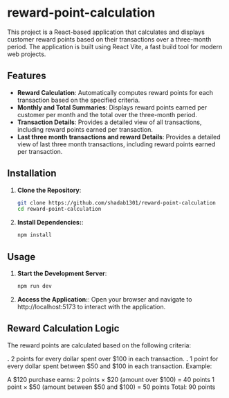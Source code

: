 # reward-point-calculation

This project is a React-based application that calculates and displays customer reward points based on their transactions over a three-month period. The application is built using React Vite, a fast build tool for modern web projects.

## Features

- **Reward Calculation**: Automatically computes reward points for each transaction based on the specified criteria.
- **Monthly and Total Summaries**: Displays reward points earned per customer per month and the total over the three-month period.
- **Transaction Details**: Provides a detailed view of all transactions, including reward points earned per transaction.
- **Last three month transactions and reward Details**: Provides a detailed view of last three month transactions, including reward points earned per transaction.


## Installation

1. **Clone the Repository**:

   ```bash
   git clone https://github.com/shadab1301/reward-point-calculation
   cd reward-point-calculation
   
2. **Install Dependencies:**:
   ```bash
   npm install

## Usage
1. **Start the Development Server**:
   ```bash
   npm run dev

3. **Access the Application:**:
      Open your browser and navigate to http://localhost:5173 to interact with the application.

## Reward Calculation Logic
The reward points are calculated based on the following criteria:

**.** 2 points for every dollar spent over $100 in each transaction.
**.** 1 point for every dollar spent between $50 and $100 in each transaction.
Example:

A $120 purchase earns:
2 points × $20 (amount over $100) = 40 points
1 point × $50 (amount between $50 and $100) = 50 points
Total: 90 points



